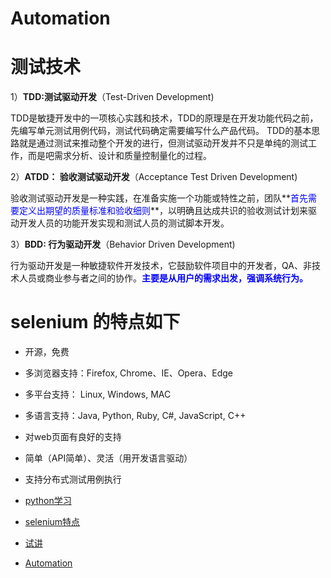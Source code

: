 
# Automation

<h1>测试技术 </h1>

  1）**TDD:测试驱动开发**（Test-Driven Development)

  TDD是敏捷开发中的一项核心实践和技术，TDD的原理是在开发功能代码之前，先编写单元测试用例代码，测试代码确定需要编写什么产品代码。
  TDD的基本思路就是通过测试来推动整个开发的进行，但测试驱动开发并不只是单纯的测试工作，而是吧需求分析、设计和质量控制量化的过程。

  2）**ATDD： 验收测试驱动开发**（Acceptance Test Driven Development)

  验收测试驱动开发是一种实践，在准备实施一个功能或特性之前，团队**<font color=blue>首先需要定义出期望的质量标准和验收细则</font>**，以明确且达成共识的验收测试计划来驱动开发人员的功能开发实现和测试人员的测试脚本开发。

  3）**BDD: 行为驱动开发**（Behavior Driven Development)

  行为驱动开发是一种敏捷软件开发技术，它鼓励软件项目中的开发者，QA、非技术人员或商业参与者之间的协作。**<font color=blue>主要是从用户的需求出发，强调系统行为。</font>**

# selenium 的特点如下 #
- 开源，免费
- 多浏览器支持：Firefox, Chrome、IE、Opera、Edge
- 多平台支持： Linux, Windows, MAC
- 多语言支持：Java, Python, Ruby, C#, JavaScript, C++
- 对web页面有良好的支持
- 简单（API简单）、灵活（用开发语言驱动）
- 支持分布式测试用例执行


- [python学习](document/为什么要学python.md  "python")
- [selenium特点](document/selenium特点.md  "selenium特点")
- [试讲](document/试讲.pptx  "试讲")
- [Automation](document/自动化测试基础.md  "Auto") 
